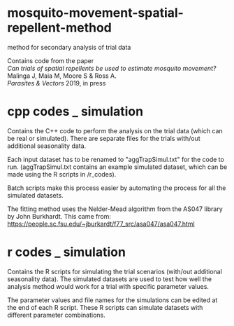 # mosquito-movement-spatial-repellent-method
method for secondary analysis of trial data

Contains code from the paper <br>
<i>Can trials of spatial repellents be used to estimate mosquito movement?</i> Malinga J, Maia M, Moore S & Ross A. <br>
<i>Parasites & Vectors</i> 2019, in press

# cpp codes _ simulation

Contains the C++ code to perform the analysis on the trial data (which can be real or simulated).
There are separate files for the trials with/out additional seasonality data. 

Each input dataset has to be renamed to "aggTrapSimul.txt" for the code to run. (aggTrapSimul.txt contains an example simulated dataset, which can be made using the R scripts in /r_codes). <br>

Batch scripts make this process easier by automating the process for all the simulated datasets.<br>

The fitting method uses the Nelder-Mead algorithm from the AS047 library by John Burkhardt. This came from:<br>
https://people.sc.fsu.edu/~jburkardt/f77_src/asa047/asa047.html


# r codes _ simulation

Contains the R scripts for simulating the trial scenarios (with/out additional seasonality data). The simulated datasets are used to test how well the analysis method would work for a trial with specific parameter values.

The parameter values and file names for the simulations can be edited at the end of each R script.
These R scripts can simulate datasets with different parameter combinations.
